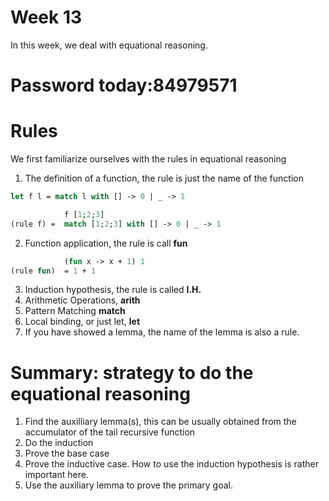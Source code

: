 # Week 13

In this week, we deal with equational reasoning.

# Password today:84979571

# Rules
We first familiarize ourselves with the rules in equational reasoning

1. The definition of a function, the rule is just the name of the function
```ocaml
let f l = match l with [] -> 0 | _ -> 1 

            f [1;2;3] 
(rule f) =  match [1;2;3] with [] -> 0 | _ -> 1
```
2. Function application, the rule is call **fun**
```ocaml
            (fun x -> x + 1) 1 
(rule fun)  = 1 + 1
```
3. Induction hypothesis, the rule is called **I.H.**
4. Arithmetic Operations, **arith**
5. Pattern Matching **match**
6. Local binding, or just let, **let**
7. If you have showed a lemma, the name of the lemma is also a rule.


# Summary: strategy to do the equational reasoning
1. Find the auxilliary lemma(s), this can be usually obtained from the accumulator of the tail recursive function 
2. Do the induction
3. Prove the base case
4. Prove the inductive case. How to use the induction hypothesis is rather important here.
5. Use the auxiliary lemma to prove the primary goal.
